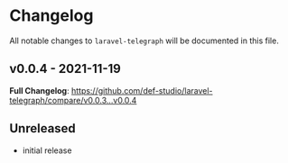 # Changelog

All notable changes to `laravel-telegraph` will be documented in this file.

## v0.0.4 - 2021-11-19

**Full Changelog**: https://github.com/def-studio/laravel-telegraph/compare/v0.0.3...v0.0.4

## Unreleased

- initial release
